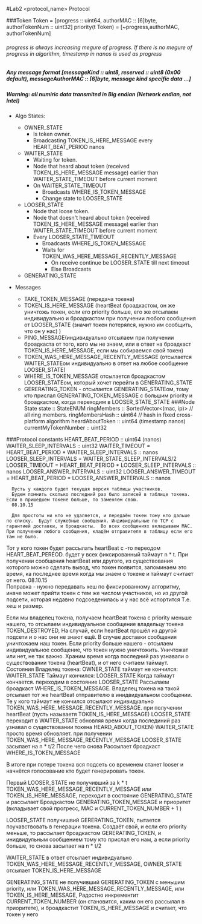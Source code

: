 #Lab2 <protocol_name> Protocol

###Token 
Token = [progress :: uint64, authorMAC :: [6]byte, authorTokenNum :: uint32]
priority(t Token) = [~progress,authorMAC, authorTokenNum]
###### progress is always increasing megure of progress. If there is no megure of progress in algorithm, timestamp in nanos is used as progress

##### Any message format [messageKind :: uint8, reserved :: uint8 (0x00 default), messageAuthorMAC :: [6]byte, message kind specific data ...]

##### Warning: all numiric data transmited in Big endian (Network endian, not Intel)
* Algo States:
  * OWNER_STATE
    * Is token owner. 
    * Broadcasting TOKEN_IS_HERE_MESSAGE every HEART_BEAT_PERIOD nanos
  * WAITER_STATE
    * Waiting for token. 
    * Node that heard about token (received TOKEN_IS_HERE_MESSAGE message) earlier than WAITER_STATE_TIMEOUT before current moment
    * On WAITER_STATE_TIMEOUT 
      * Broadcasts WHERE_IS_TOKEN_MESSAGE
      * Change state to LOOSER_STATE
  * LOOSER_STATE
    * Node that loose token.
    * Node that doesn't heard about token (received TOKEN_IS_HERE_MESSAGE message) earlier than WAITER_STATE_TIMEOUT before current moment
    * Every LOOSER_STATE_TIMEOUT
      * Broadcasts WHERE_IS_TOKEN_MESSAGE
      * Waits for TOKEN_WAS_HERE_MESSAGE_RECENTLY_MESSAGE
        * On receive continue be LOOSER_STATE till next timeout
        * Else Broadcasts
  * GENERATING_STATE
    
* Messages
  * TAKE_TOKEN_MESSAGE (передача токена)
  * TOKEN_IS_HERE_MESSAGE (heartBeat броадкастом, он же уничтожь токен, если его priority больше, его же отсылаем индивидуально и броадкастом при получении любого сообщения от LOOSER_STATE (значит токен потерялся, нужно им сообщить, что он у нас) )
  * PING_MESSAGE(индивидуально отсылаем при получении броадкаста от того, кого мы не знаем, или в ответ на броадкаст TOKEN_IS_HERE_MESSAGE, если мы собираемся свой токен)
  * TOKEN_WAS_HERE_MESSAGE_RECENTLY_MESSAGE (отсылается WAITER_STATEом индивидуально в ответ на любое сообщение LOOSER_STATE)
  * WHERE_IS_TOKEN_MESSAGE отсылается броадкастом LOOSER_STATEом, который хочет перейти в GENERATING_STATE
  * GERERATING_TOKEN - отсылается GENERATING_STATEом, тому кто прислал GENERATING_TOKEN_MESSAGE с большим priority и броадкастом, когда переходим в LOOSER_STATE_STATE
###Node State
state :: StateENUM
ringMembers :: SortedVector<(mac, ip)>  // all ring members. 
ringMembersHash :: uint64 // hash in fixed cross-platform algorithm
heardAboutToken :: uint64 (timestamp nanos)
currentMyTokenNumber :: uint32

###Protocol constants
HEART_BEAT_PERIOD :: uint64 (nanos)
WAITER_SLEEP_INTERVALS :: uint32
WAITER_TIMEOUT = HEART_BEAT_PERIOD * WAITER_SLEEP_INTERVALS :: nanos
LOOSER_SLEEP_INTERVALS = WAITER_STATE_SLEEP_INTERVALS/2
LOOSER_TIMEOUT = HEART_BEAT_PERIOD * LOOSER_SLEEP_INTERVALS :: nanos
LOOSER_ANSWER_INTERVALS  :: uint32
LOOSER_ANSWER_TIMEOUT = HEART_BEAT_PERIOD * LOOSER_ANSWER_INTERVALS :: nanos

      Пусть у каждого будет текущая версия таблицы участников. 
      Будем помнить сколько последний раз было записей в таблице токена. Если в пришедшем токене больше, то заменяем свою.
      08.10.15  

      Для простоты ни кто не удаляется, и передаём токен тому кто дальше по списку.  Будут служебные сообщения. Индивидуальные по TCP с гарантией доставки, и броадкасты.  Во всех сообщениях вкладываем МАС. При получении любого сообщения, кладём отправителя в таблицу если его там не было.  

Тот у кого токен будет рассылать heartBeat с -то переодом HEART_BEAT_PEREOD.
будет у всех фиксированный таймаут n * t.
При получении сообщения heartBeat или другого, из существования которого можно сделать вывод, что токен появится, запоминаем это время, ка последнее время когда мы знаем о токене и таймаут считает от него.
08.10.15  
Поправка - нужно передавать хеш по фиксированному алгоритму, иначе может прийти токен с тем же числом участников, но из другой подсети, которая недавно подсоеденилась и у нас всё испортится
Т.е. хеш и размер.


 Если мы владелец токена, получаем heartBeat токена с priority меньше нашего, то отсылаем индивидуальное сообщение владельцу токена TOKEN_DESTROYED, На случай, если heartBeat прошёл из другой подсети и о нас они не знают ещё. В случае доставки сообщения уничтожаем наш токен. 
 Если priority больше нашего - отсылаем индивидуальное сообщение, что токен нужно уничтожить. Уничтожат или нет, не так важно.
  Храним время когда последний раз узнавали о существовании токена (heartBeat), и от него считаем таймаут. 
  Состояния
  Владелец токена: OWNER_STATE
  таймаут не кончился: WAITER_STATE
  Таймаут кончился: LOOSER_STATE
  Когда таймаут кончается. переходим в состояние LOOSER_STATE Рассылаем броадкаст 
  WHERE_IS_TOKEN_MESSAGE. Владелец токена на такой отсылает тот же heartBeat отправителю в инидвидуальном сообщении. Те у кого таймаут не кончился отсылают индивидуально TOKEN_WAS_HERE_MESSAGE_RECENTLY_MESSAGE.
  при получении heartBeat (пусть называетя TOKEN_IS_HERE_MESSAGE)
  LOOSER_STATE переходит в WAITER_STATE обновляя время когда послединий раз узнавал о существовании токена HEARD_ABOUT_TOKEN)
  WAITER_STATE просто время обновляет.
  при получении TOKEN_WAS_HERE_MESSAGE_RECENTLY_MESSAGE
  LOOSER_STATE засыпает на n * t/2
  После чего снова Рассылает броадкаст 
  WHERE_IS_TOKEN_MESSAGE

  В итоге при потере токена вся подсеть со временем станет looser и начнётся голосование кто будет генерировать токен.

  Первый LOOSER_STATE не получивший за k * t TOKEN_WAS_HERE_MESSAGE_RECENTLY_MESSAGE или TOKEN_IS_HERE_MESSAGE, переходит в состояние GENERATING_STATE и рассылает Броадкастом GENERATING_TOKEN_MESSAGE и приоритет (вкладывает свой прогресс, МАС и CURRENT_TOKEN_NUMBER + 1 )

  LOOSER_STATE получишвий GERERATING_TOKEN, пытается поучавствовать в генерации токена. Создаёт свой, и если его priority меньше, то рассылает броадкастом GERERATING_TOKEN, и инидвидульным сообщением тому кто прислал его нам, а если priority больше, то снова засыпает на n * t/2 

  WAITER_STATE в ответ отсылает индивидуально TOKEN_WAS_HERE_MESSAGE_RECENTLY_MESSAGE, 
  OWNER_STATE отсылает TOKEN_IS_HERE_MESSAGE

  GENERATING_STATE не получивший GERERATING_TOKEN с меньшим priority, или TOKEN_WAS_HERE_MESSAGE_RECENTLY_MESSAGE, или TOKEN_IS_HERE_MESSAGE, Радостно инкрементит CURRENT_TOKEN_NUMBER (он становится, каким он его рассылал в приоритете), и броадкастит TOKEN_IS_HERE_MESSAGE и считает, что токен у него


